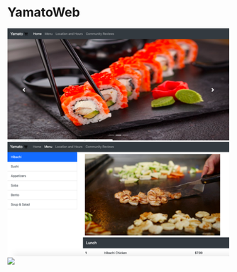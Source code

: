# YamatoWeb
<img src="./home.png" width=500><br>
<img src="./menu.png" width=500><br>
<img src="./location:hour.png" width=500><br>
